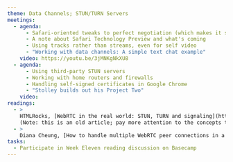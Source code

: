 ```yaml
---
theme: Data Channels; STUN/TURN Servers
meetings:
  - agenda:
      - Safari-oriented tweaks to perfect negotiation (which makes it somewhat less perfect)
      - A note about Safari Technology Preview and what's coming
      - Using tracks rather than streams, even for self video
      - "Working with data channels: A simple text chat example"
    video: https://youtu.be/3jMNKgNkXU8
  - agenda:
      - Using third-party STUN servers
      - Working with home routers and firewalls
      - Handling self-signed certificates in Google Chrome
      - "Stolley builds out his Project Two"
    video:
readings:
  - >
    HTMLRocks, [WebRTC in the real world: STUN, TURN and signaling](https://www.html5rocks.com/en/tutorials/webrtc/infrastructure/)
    (Note: this is an old article; pay more attention to the concepts than the source examples)
  - >
    Diana Cheung, [How to handle multiple WebRTC peer connections in a single client](https://medium.com/@meetdianacheung/how-to-handle-multiple-webrtc-peer-connections-in-a-single-client-e316c452aad9)
tasks:
  - Participate in Week Eleven reading discussion on Basecamp
---
```

